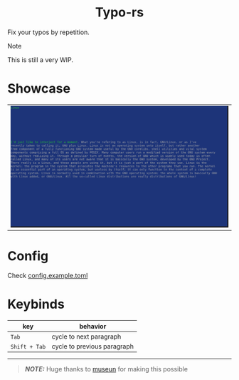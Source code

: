 <h1 align="center">Typo-rs</h1>

Fix your typos by repetition.
> [!NOTE]  
> This is still a very WIP.

# Showcase
||
|------|
|![ShowCase](./assets/typo-rs.png "showcase")|

# Config
Check [config.example.toml](./config.example.toml)

# Keybinds
|key|behavior|
|---|--------|
|`Tab`|cycle to next paragraph|
|`Shift + Tab`|cycle to previous paragraph|
___
> **_NOTE:_** Huge thanks to [museun](https://github.com/museun) for making this possible
